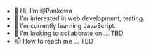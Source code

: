 - 👋 Hi, I’m @Pankowa
- 👀 I’m interested in web development, testing.
- 🌱 I’m currently learning JavaScript.
- 💞️ I’m looking to collaborate on ... TBD
- 📫 How to reach me ... TBD

<!---
Pankowa/Pankowa is a ✨ special ✨ repository because its `README.md` (this file) appears on your GitHub profile.
You can click the Preview link to take a look at your changes.
--->
